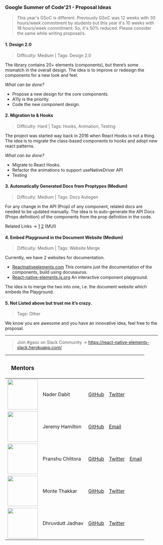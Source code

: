 ### Google Summer of Code'21 - Proposal Ideas


> This year's GSoC is different. Previously GSoC was 12 weeks with 30 hours/week commitment by students but this year it's 10 weeks with 18 hours/week commitment. So, it's 50% reduced. Please consider the same while writing proposal/s.


#### 1. Design 2.0

> Difficulty: Medium | Tags: Design 2.0

The library contains 20+ elements (components), but there’s some mismatch in the overall design. The idea is to improve or redesign the components for a new look and feel.

_What can be done?_

- Propose a new design for the core components.
- A11y is the priority.
- Code the new component design.

#### 2. Migration to & Hooks

> Difficulty: Hard | Tags: Hooks, Animation, Testing

The project was started way back in 2016 when React Hooks is not a thing. The idea is to migrate the class-based components to hooks and adopt new react patterns.

_What can be done?_

- Migrate to React Hooks.
- Refactor the animations to support useNativeDriver API
- Testing

#### 3. Automatically Generated Docs from Proptypes (Medium)

> Difficulty: Medium | Tags: Docs Autogen

For any change in the API (Prop) of any component, related docs are needed to be updated manually. The idea is to auto-generate the API Docs (Props definition) of the components from the prop definition in the code.

Related Links -> [1](https://github.com/mui-org/material-ui/blob/next/CONTRIBUTING.md#updating-the-component-api-documentation) [2](https://github.com/mui-org/material-ui/blob/next/docs/scripts/buildApi.ts) (MUI)

#### 4. Embed Playground in the Document Website (Medium)

> Difficulty: Medium | Tags: Website Merge

Currently, we have 2 websites for documentation.

- [Reactnativeelements.com](https://reactnativeelements.com/) This contains just the documentation of the components, build using docusaurus.
- [React-native-elements.js.org](https://react-native-elements.js.org/#/) An interactive component playground.

The idea is to merge the two into one, i.e. the document website which embeds the Playground.

#### 5. Not Listed above but trust me it’s crazy.

> Tags: Other

We know you are awesome and you have an innovative idea, feel free to the proposal.

---

> Join #gsoc on Slack Community -> https://react-native-elements-slack.herokuapp.com/

| <h3>Mentors</h3>                                                                                                                                                                                                                   |                  |                                                          |                                                           |                                                          |
| ------------------------------------------------------------------------------------------------------------------------------------------------------------------------------------------------------------------------- | ---------------- | -------------------------------------------------------- | --------------------------------------------------------- | -------------------------------------------------------- |
| <img src="https://avatars.githubusercontent.com/u/1857282?v=4" width="100" align="center" />                                                                                                    | Nader Dabit      | <a href="https://github.com/dabit3">GitHub </a>          | <a href="https://twitter.com/dabit3">Twitter</a>          |                                                          |
| <img src="https://avatars.githubusercontent.com/u/5239875?s=460&u=825fe19e2c0a7c2740fef6550d29784fc9c59455&v=4" width="100" align="center" />                                                                             | Jeremy Hamilton  | <a href="https://github.com/flyingcircle">GitHub </a>    | <a href="mailto:jeremyelijah@att.net"> Email </a>         |                                                          |
| <img src="https://media-exp1.licdn.com/dms/image/C5603AQHntRqWb6pM-Q/profile-displayphoto-shrink_400_400/0/1598109570505?e=1620864000&v=beta&t=-gw1-FuA6ncj0RFDJdJ6oyaO1gsNgIOLdrbUNcqqHOo" width="100" align="center" /> | Pranshu Chittora | <a href="https://github.com/pranshuchittora">GitHub </a> | <a href="https://twitter.com/pranshuchittora">Twitter</a> | <a href="mailto:pranshuchittora17@gmail.com"> Email </a> |
| <img src="https://avatars.githubusercontent.com/u/7840686?s=460&u=d0c5675b8b035c48ce81e7cc925b98070adcf207&v=4" width="100" align="center" /> | Monte Thakkar | <a href="https://github.com/Monte9">GitHub </a> | <a href="https://twitter.com/mthakkar_">Twitter</a> |  |
| <img src="https://avatars.githubusercontent.com/u/5961873?v=4" width="100" align="center" /> | Dhruvdutt Jadhav | <a href="https://github.com/dhruvdutt">GitHub </a> | <a href="https://twitter.com/dhruvdutt">Twitter</a> |  |




